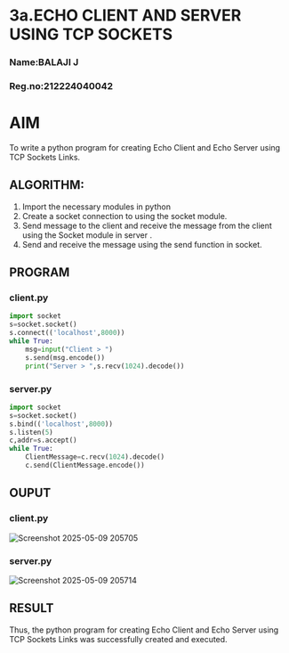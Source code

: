# 3a.ECHO CLIENT AND SERVER USING TCP SOCKETS
### Name:BALAJI J
### Reg.no:212224040042
# AIM
To write a python program for creating Echo Client and Echo Server using TCP
Sockets Links.
## ALGORITHM:
1. Import the necessary modules in python
2. Create a socket connection to using the socket module.
3. Send message to the client and receive the message from the client using the Socket module in
 server .
4. Send and receive the message using the send function in socket.
## PROGRAM
### client.py
```python
import socket
s=socket.socket()
s.connect(('localhost',8000))
while True:
    msg=input("Client > ")
    s.send(msg.encode())
    print("Server > ",s.recv(1024).decode())
```
### server.py
```python
import socket
s=socket.socket()
s.bind(('localhost',8000))
s.listen(5)
c,addr=s.accept()
while True:
    ClientMessage=c.recv(1024).decode()
    c.send(ClientMessage.encode())
```
## OUPUT
### client.py
![Screenshot 2025-05-09 205705](https://github.com/user-attachments/assets/94f04655-0d31-4564-bc4a-05fbd7d550b5)

### server.py
![Screenshot 2025-05-09 205714](https://github.com/user-attachments/assets/069f5aff-2a01-437b-bb3e-0a5c024bef3e)

## RESULT
Thus, the python program for creating Echo Client and Echo Server using TCP Sockets Links 
was successfully created and executed.
